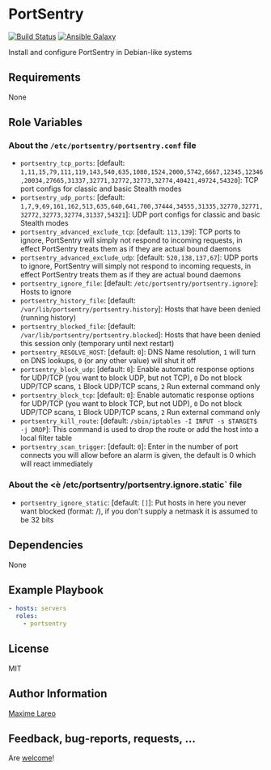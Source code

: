 PortSentry
=========

[![Build Status](https://travis-ci.org/maxlareo/ansible-portsentry.svg?branch=master)](https://travis-ci.org/maxlareo/ansible-portsentry) [![Ansible Galaxy](http://img.shields.io/badge/ansible--galaxy-portsentry-blue.svg)](https://galaxy.ansible.com/maxlareo/portsentry/)

Install and configure PortSentry in Debian-like systems

Requirements
------------

None

Role Variables
--------------

### About the `/etc/portsentry/portsentry.conf` file

- `portsentry_tcp_ports`: [default: `1,11,15,79,111,119,143,540,635,1080,1524,2000,5742,6667,12345,12346,20034,27665,31337,32771,32772,32773,32774,40421,49724,54320`]: TCP port configs for classic and basic Stealth modes
- `portsentry_udp_ports`: [default: `1,7,9,69,161,162,513,635,640,641,700,37444,34555,31335,32770,32771,32772,32773,32774,31337,54321`]: UDP port configs for classic and basic Stealth modes
- `portsentry_advanced_exclude_tcp`: [default: `113,139`]: TCP ports to ignore, PortSentry will simply not respond to incoming requests, in effect PortSentry treats them as if they are actual bound daemons
- `portsentry_advanced_exclude_udp`: [default: `520,138,137,67`]: UDP ports to ignore, PortSentry will simply not respond to incoming requests, in effect PortSentry treats them as if they are actual bound daemons
- `portsentry_ignore_file`: [default: `/etc/portsentry/portsentry.ignore`]: Hosts to ignore
- `portsentry_history_file`: [default: `/var/lib/portsentry/portsentry.history`]: Hosts that have been denied (running history)
- `portsentry_blocked_file`: [default: `/var/lib/portsentry/portsentry.blocked`]: Hosts that have been denied this session only (temporary until next restart)
- `portsentry_RESOLVE_HOST`: [default: `0`]: DNS Name resolution, `1` will turn on DNS lookups, `0` (or any other value) will shut it off
- `portsentry_block_udp`: [default: `0`]: Enable automatic response options for UDP/TCP (you want to block UDP, but not TCP), `0` Do not block UDP/TCP scans, `1` Block UDP/TCP scans, `2` Run external command only
- `portsentry_block_tcp`: [default: `0`]: Enable automatic response options for UDP/TCP (you want to block TCP, but not UDP), `0` Do not block UDP/TCP scans, `1` Block UDP/TCP scans, `2` Run external command only
- `portsentry_kill_route`: [default: `/sbin/iptables -I INPUT -s $TARGET$ -j DROP`]: This command is used to drop the route or add the host into a local filter table
- `portsentry_scan_trigger`: [default: `0`]: Enter in the number of port connects you will allow before an alarm is given, the default is 0 which will react immediately

### About the <è /etc/portsentry/portsentry.ignore.static` file

- `portsentry_ignore_static`: [default: `[]`]: Put hosts in here you never want blocked (format: <ip>/<netmask>), if you don't supply a netmask it is assumed to be 32 bits

Dependencies
------------

None

Example Playbook
----------------

```yaml
- hosts: servers
  roles:
    - portsentry
```

License
-------

MIT

Author Information
------------------

[Maxime Lareo](https://github.com/maxlareo)

Feedback, bug-reports, requests, ...
------------------------------------

Are [welcome](https://github.com/maxlareo/ansible-rkhunter/issues)!
